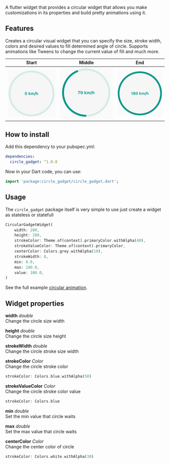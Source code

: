 A flutter widget that provides a circular widget that allows you make customizations in its properties and build pretty animations using it.

## Features

Creates a circular visual widget that you can specify the size, stroke width, colors and desired values to fill determined angle of circle. Supports animations like Tweens to change the current value of fill and much more.

Start             |  Middle             |  End
:-------------------------:|:-------------------------:|:-------------------------:
![Start](./images/start.png)  |  ![Middle](./images/middle.png)  |  ![End](./images/end.png)

## How to install
Add this dependency to your pubspec.yml:

```yaml
dependencies:
  circle_gadget: ^1.0.0
```

Now in your Dart code, you can use:

```dart
import 'package:circle_gadget/circle_gadget.dart';
```

## Usage

The `circle_gadget` package itself is very simple to use just create a widget as stateless or statefull

```dart
CircularGadgetWidget(
    width: 200,
    height: 200,
    strokeColor: Theme.of(context).primaryColor.withAlpha(40),
    strokeValueColor: Theme.of(context).primaryColor,
    centerColor: Colors.grey.withAlpha(10),
    strokeWidth: 8,
    min: 0.0,
    max: 180.0,
    value: 100.0,
)
```

See the full example [circular animation](https://github.com/MarioJunio/flutter-circle-gadget/tree/main/lib/examples).

## Widget properties
**width**
*double*\
Change the circle size width

**height**
*double*\
Change the circle size height

**strokeWidth**
*double*\
Change the circle stroke size width

**strokeColor**
*Color*\
Change the circle stroke color

```dart
strokeColor: Colors.blue.withAlpha(50)
```

**strokeValueColor**
*Color*\
Change the circle stroke color value

```dart
strokeColor: Colors.blue
```

**min**
*double*\
Set the min value that circle waits

**max**
*double*\
Set the max value that circle waits

**centerColor**
*Color*\
Change the center color of circle

```dart
strokeColor: Colors.white.withAlpha(30)
```

